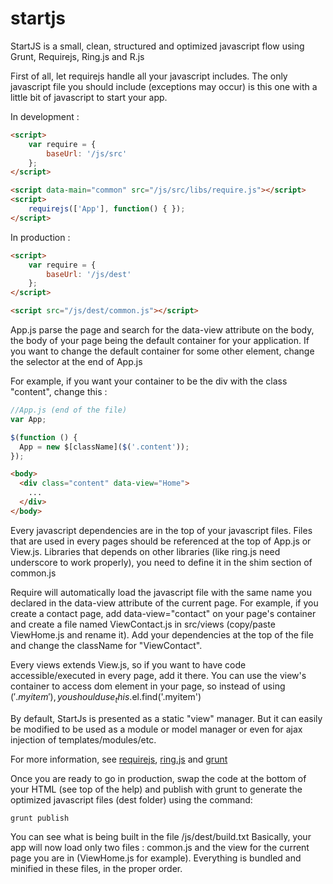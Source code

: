 startjs
=======

StartJS is a small, clean, structured and optimized javascript flow using Grunt, Requirejs, Ring.js and R.js

First of all, let requirejs handle all your javascript includes. The only javascript file you should include (exceptions may occur) is this one with a little bit of javascript to start your app.

In development :
```html
<script>
    var require = {
        baseUrl: '/js/src'
    };
</script>

<script data-main="common" src="/js/src/libs/require.js"></script>
<script>
    requirejs(['App'], function() { });
</script>
```

In production :
```html
<script>
    var require = {
        baseUrl: '/js/dest'
    };
</script>

<script src="/js/dest/common.js"></script>
```

App.js parse the page and search for the data-view attribute on the body, the body of your page being the default container for your application.
If you want to change the default container for some other element, change the selector at the end of App.js

For example, if you want your container to be the div with the class "content", change this :

```javascript
//App.js (end of the file)
var App;

$(function () {
  App = new $[className]($('.content'));
});
```

```html
<body>
  <div class="content" data-view="Home">
    ...
  </div>
</body>
```

Every javascript dependencies are in the top of your javascript files. Files that are used in every pages should be referenced at the top of App.js or View.js. Libraries that depends on other libraries (like ring.js need underscore to work properly), you need to define it in the shim section of common.js

Require will automatically load the javascript file with the same name you declared in the data-view attribute of the current page. For example, if you create a contact page, add data-view="contact" on your page's container and create a file named ViewContact.js in src/views (copy/paste ViewHome.js and rename it).
Add your dependencies at the top of the file and change the className for "ViewContact".

Every views extends View.js, so if you want to have code accessible/executed in every page, add it there.
You can use the view's container to access dom element in your page, so instead of using $('.myitem') , you should use _this.$el.find('.myitem')

By default, StartJs is presented as a static "view" manager. But it can easily be modified to be used as a module or model manager or even for ajax injection of templates/modules/etc.

For more information, see [requirejs](http://requirejs.org/), [ring.js](http://ringjs.neoname.eu/) and [grunt](http://gruntjs.com/) 

Once you are ready to go in production, swap the code at the bottom of your HTML (see top of the help) and publish with grunt to generate the optimized javascript files (dest folder) using the command:
```
grunt publish
```

You can see what is being built in the file /js/dest/build.txt
Basically, your app will now load only two files : common.js and the view for the current page you are in (ViewHome.js for example). Everything is bundled and minified in these files, in the proper order.






